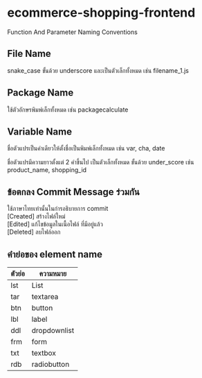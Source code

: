# ecommerce-shopping-frontend
Function And Parameter Naming Conventions

## File Name
snake_case ขั้นด้วย underscore และเป็นตัวเล็กทั้งหมด เช่น
filename_1.js

## Package Name
ใช้ตัวอักษรพิมพ์เล็กทั้งหมด เช่น
packagecalculate

## Variable Name
ชื่อตัวแปรเป็นคำเดียวให้ตั้งชื่อเป็นพิมพ์เล็กทั้งหมด เช่น
var, cha, date

ชื่อตัวแปรมีความยาวตั้งแต่ 2 คำขึ้นไป เป็นตัวเล็กทั้งหมด ขั้นด้วย under_score เช่น
product_name, shopping_id

## ข้อตกลง Commit Message ร่วมกัน
ใช้ภาษาไทยเท่านั้นในก่ารอธิบายการ commit </br>
[Created] สร้างไฟล์ใหม่</br>
[Edited] แก้ไขข้อมูลในเนื้อไฟล์ ที่มีอยู่แล้ว</br>
[Deleted] ลบไฟล์ออก</br>

## คำย่อของ element name
| ตัวย่อ        | ความหมาย         |
| --- | ---  |
|lst          |  List            |
|tar          |  textarea        |
|btn          |  button          |
|lbl          |  label           |
|ddl          |   dropdownlist   |
|frm          |  form            |
|txt          |  textbox         |
|rdb          |  radiobutton     |
